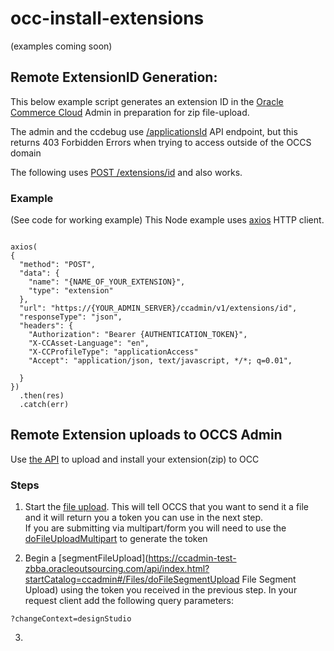 # occ-install-extensions
(examples coming soon)

## Remote ExtensionID Generation:
This below example script generates an extension ID in the [Oracle Commerce Cloud](https://cloud.oracle.com/en_US/commerce-cloud "Oracle Commerce Cloud") Admin in preparation for zip file-upload.

The admin and the ccdebug use [/applicationsId](https://ccadmin-test-zbba.oracleoutsourcing.com/api/index.html?startCatalog=ccadmin#/Applications/createApplicationID "createApplicationId") API endpoint, but this returns 403 Forbidden Errors when trying to access outside of the OCCS domain


The following uses [POST /extensions/id](https://ccadmin-test-zbba.oracleoutsourcing.com/api/index.html?startCatalog=ccadmin#/ "create extension") and also works.

### Example 
(See code for working example)
This Node example uses [axios](https://www.npmjs.com/package/axios) HTTP client.
```

axios(
{
  "method": "POST",
  "data": {
    "name": "{NAME_OF_YOUR_EXTENSION}",
    "type": "extension"
  },
  "url": "https://{YOUR_ADMIN_SERVER}/ccadmin/v1/extensions/id",
  "responseType": "json",
  "headers": {
    "Authorization": "Bearer {AUTHENTICATION_TOKEN}",
    "X-CCAsset-Language": "en",
    "X-CCProfileType": "applicationAccess"
    "Accept": "application/json, text/javascript, */*; q=0.01",

  }
})
  .then(res)
  .catch(err)

```

## Remote Extension uploads to OCCS Admin
Use [the API](https://ccadmin-test-zbba.oracleoutsourcing.com/api/index.html?startCatalog=ccadmin#/Files) to upload and install your extension(zip) to OCC

### Steps
1. Start the [file upload](https://ccadmin-test-zbba.oracleoutsourcing.com/api/index.html?startCatalog=ccadmin#/Files/startFileUpload "Start File Upload").  This will tell OCCS that you want to send it a file and it will return you a token you can use in the next step.   
If you are submitting via multipart/form you will need to use the [doFileUploadMultipart](https://ccadmin-test-zbba.oracleoutsourcing.com/api/index.html?startCatalog=ccadmin#/Files/doFileUploadMultipart) to generate the token

2. Begin a [segmentFileUpload](https://ccadmin-test-zbba.oracleoutsourcing.com/api/index.html?startCatalog=ccadmin#/Files/doFileSegmentUpload File Segment Upload) using the token you received in the previous step.
In your request client add the following query parameters:
```
?changeContext=designStudio
```

3.


